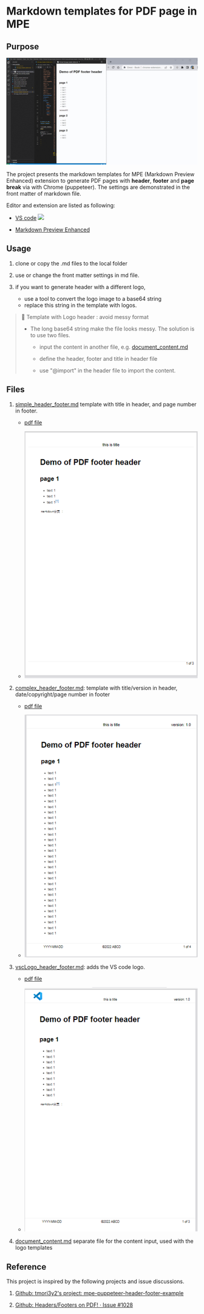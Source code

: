 # Markdown templates for PDF page in MPE

## Purpose

![PDF Header Footer Generation with MPE](./images/vsc_logo_pdf.gif)

The project presents the markdown templates for MPE (Markdown Preview Enhanced) extension to generate PDF pages with **header**, **footer** and **page break** via with Chrome (puppeteer). The settings are demonstrated in the front matter of markdown file.

Editor and extension are listed as following:

- [VS code](https://code.visualstudio.com/) <img width=30px src=https://code.visualstudio.com/assets/images/code-stable.png></img>

- [Markdown Preview Enhanced](https://marketplace.visualstudio.com/items?itemName=shd101wyy.markdown-preview-enhanced)

## Usage

1. clone or copy the .md files to the local folder

1. use or change the front matter settings in md file.

1. if you want to generate header with a different logo,  
    - use a tool to convert the logo image to a base64 string
    - replace this string in the template with logos.

> :memo: Template with Logo header : avoid messy format
>
> - The long base64 string make the file looks messy. The solution is to use two files.
>
>   - input the content in another file, e.g. [document_content.md](./document_content.md)
>
>   - define the header, footer and title in header file
>
>   - use "@import" in the header file to import the content.
>

## Files

1. [simple_header_footer.md](./simple_header_footer.md)  template with title in header, and page number in footer.

    - [pdf file](./output/simple_header_footer.pdf)

    - ![](images/2022-04-13-23-55-41.png)
1. [complex_header_footer.md](./complex_header_footer.md): template with title/version in header, date/copyright/page number in footer

    - [pdf file](./output/complex_header_footer.pdf)

    - ![](images/2022-04-13-23-57-14.png)


1. [vscLogo_header_footer.md](./VscLogo_header_footer.md): adds the VS code logo.

    - [pdf file](./output/VscLogo_header_footer.pdf)

    - ![](images/2022-04-13-23-59-45.png)

1. [document_content.md](./document_content.md) separate file for the content input, used with the logo templates

## Reference

This project is inspired by the following projects and issue discussions.

1. [Github: tmori3y2's project: mpe-puppeteer-header-footer-example](https://github.com/tmori3y2/mpe-puppeteer-header-footer-example)

1. [Github: Headers/Footers on PDF! · Issue #1028](https://github.com/shd101wyy/markdown-preview-enhanced/issues/1028)